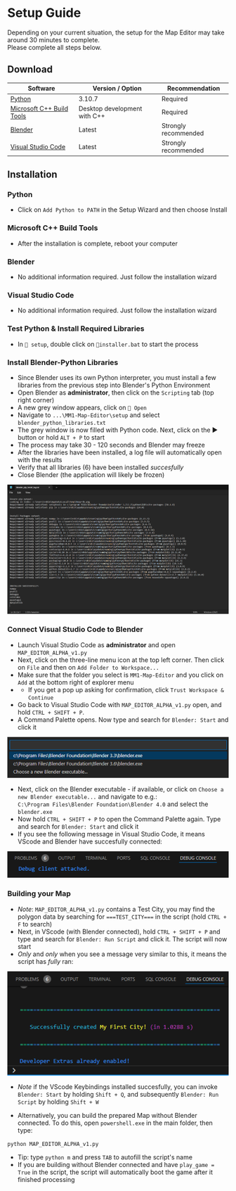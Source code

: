 # Setup Guide

Depending on your current situation, the setup for the Map Editor may take around 30 minutes to complete.  
Please complete all steps below.

## Download

| Software | Version / Option | Recommendation 
|-------------------------------------------------|------------------------------------------|----------------------------------|
| [Python ](https://www.python.org/ftp/python/3.10.7/python-3.10.7-amd64.exe) | 3.10.7 | Required |
| [Microsoft C++ Build Tools](https://visualstudio.microsoft.com/visual-cpp-build-tools/) | Desktop development with C++ | Required 
| [Blender ](https://www.blender.org/download/) | Latest | Strongly recommended
| [Visual Studio Code](https://code.visualstudio.com/download) | Latest | Strongly recommended |

## Installation
### Python
* Click on `Add Python to PATH` in the Setup Wizard and then choose Install

### Microsoft C++ Build Tools
* After the installation is complete, reboot your computer

### Blender
* No additional information required. Just follow the installation wizard

### Visual Studio Code
* No additional information required. Just follow the installation wizard

### Test Python & Install Required Libraries
* In `📁 setup`, double click on `📄installer.bat` to start the process

### Install Blender-Python Libraries
* Since Blender uses its own Python interpreter, you must install a few libraries from the previous step into Blender's Python Environment
* Open Blender as **administrator**, then click on the `Scripting` tab (top right corner)
* A new grey window appears, click on `📁 Open`
* Navigate to `...\MM1-Map-Editor\setup` and select `blender_python_libraries.txt`
* The grey window is now filled with Python code. Next, click on the ▶️ button or hold `ALT + P` to start
* The process may take 30 - 120 seconds and Blender may freeze
* After the libraries have been installed, a log file will automatically open with the results
* Verify that all libraries (6) have been installed *succesfully*
* Close Blender (the application will likely be frozen)

![Preview](../.github/images/setup/verify_blender_python_libraries.png)
				
### Connect Visual Studio Code to Blender
* Launch Visual Studio Code as **administrator** and open `MAP_EDITOR_ALPHA_v1.py`
* Next, click on the three-line menu icon at the top left corner. Then click on `File` and then on `Add Folder to Workspace...` 
* Make sure that the folder you select is `MM1-Map-Editor` and you click on `Add` at the bottom right of explorer menu
* * If you get a pop up asking for confirmation, click `Trust Workspace & Continue`
* Go back to Visual Studio Code with `MAP_EDITOR_ALPHA_v1.py` open, and hold `CTRL + SHIFT + P`. 
* A Command Palette opens. Now type and search for `Blender: Start` and click it

![Preview](../.github/images/setup/open_blender_exe_via_vscode.png)

* Next, click on the Blender executable - if available, or click on `Choose a new Blender executable...` and navigate to e.g.:  
`C:\Program Files\Blender Foundation\Blender 4.0` and select the `blender.exe`
* Now hold `CTRL + SHIFT + P` to open the Command Palette again. Type and search for `Blender: Start` and click it 
* If you see the following message in Visual Studio Code, it means VScode and Blender have succesfully connected:

![Preview](../.github/images/setup/success_vscode_connect_to_blender.png)

### Building your Map

* *Note*: `MAP_EDITOR_ALPHA_v1.py` contains a Test City, you may find the polygon data by searching for `===TEST_CITY===` in the script (hold `CTRL + F` to search)
* Next, in VScode (with Blender connected), hold `CTRL + SHIFT + P` and type and search for `Blender: Run Script` and click it. The script will now start
* *Only* and *only* when you see a message very similar to this, it means the script has *fully* ran:

![Preview](../.github/images/setup/success_ran_python_blender_code.png)

* *Note* if the VScode Keybindings installed succesfully, you can invoke `Blender: Start` by holding `Shift + Q`, and subsequently `Blender: Run Script` by holding `Shift + W`

* Alternatively, you can build the prepared Map without Blender connected. To do this, open `powershell.exe` in the main folder, then type:
```shell
python MAP_EDITOR_ALPHA_v1.py 
```

* Tip: type `python m` and press `TAB` to autofill the script's name
* If you are building without Blender connected and have `play_game = True` in the script, the script will automatically boot the game after it finished processing